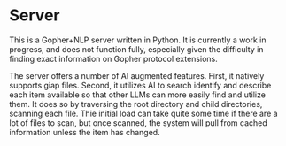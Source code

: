 # Server

This is a Gopher+NLP server written in Python. It is currently a work in progress, and does not function fully, especially given the difficulty in finding exact information on Gopher protocol extensions. 

The server offers a number of AI augmented features. First, it natively supports giap files. Second, it utilizes AI to search identify and describe each item available so that other LLMs can more easily find and utilize them. It does so by traversing the root directory and child directories, scanning each file. Thie initial load can take quite some time if there are a lot of files to scan, but once scanned, the system will pull from cached information unless the item has changed. 